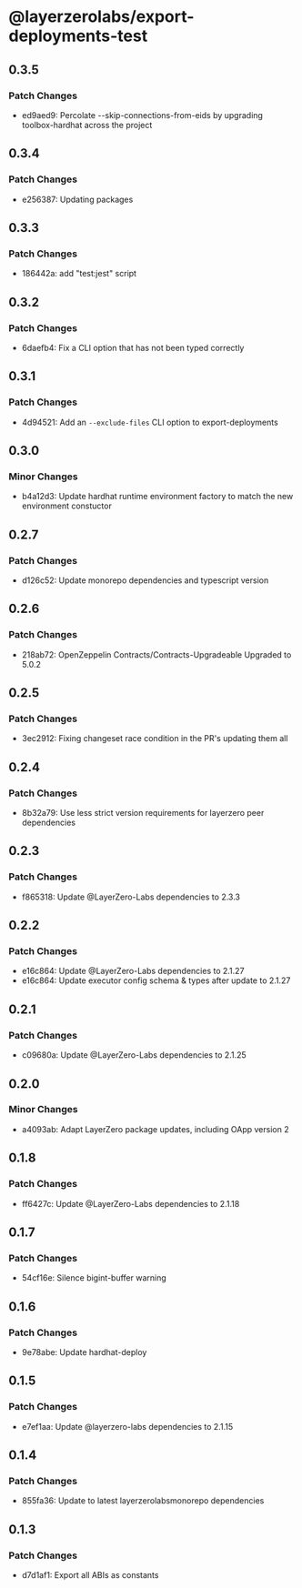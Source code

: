 # @layerzerolabs/export-deployments-test

## 0.3.5

### Patch Changes

- ed9aed9: Percolate --skip-connections-from-eids by upgrading toolbox-hardhat across the project

## 0.3.4

### Patch Changes

- e256387: Updating packages

## 0.3.3

### Patch Changes

- 186442a: add "test:jest" script

## 0.3.2

### Patch Changes

- 6daefb4: Fix a CLI option that has not been typed correctly

## 0.3.1

### Patch Changes

- 4d94521: Add an `--exclude-files` CLI option to export-deployments

## 0.3.0

### Minor Changes

- b4a12d3: Update hardhat runtime environment factory to match the new environment constuctor

## 0.2.7

### Patch Changes

- d126c52: Update monorepo dependencies and typescript version

## 0.2.6

### Patch Changes

- 218ab72: OpenZeppelin Contracts/Contracts-Upgradeable Upgraded to 5.0.2

## 0.2.5

### Patch Changes

- 3ec2912: Fixing changeset race condition in the PR's updating them all

## 0.2.4

### Patch Changes

- 8b32a79: Use less strict version requirements for layerzero peer dependencies

## 0.2.3

### Patch Changes

- f865318: Update @LayerZero-Labs dependencies to 2.3.3

## 0.2.2

### Patch Changes

- e16c864: Update @LayerZero-Labs dependencies to 2.1.27
- e16c864: Update executor config schema & types after update to 2.1.27

## 0.2.1

### Patch Changes

- c09680a: Update @LayerZero-Labs dependencies to 2.1.25

## 0.2.0

### Minor Changes

- a4093ab: Adapt LayerZero package updates, including OApp version 2

## 0.1.8

### Patch Changes

- ff6427c: Update @LayerZero-Labs dependencies to 2.1.18

## 0.1.7

### Patch Changes

- 54cf16e: Silence bigint-buffer warning

## 0.1.6

### Patch Changes

- 9e78abe: Update hardhat-deploy

## 0.1.5

### Patch Changes

- e7ef1aa: Update @layerzero-labs dependencies to 2.1.15

## 0.1.4

### Patch Changes

- 855fa36: Update to latest layerzerolabsmonorepo dependencies

## 0.1.3

### Patch Changes

- d7d1af1: Export all ABIs as constants
